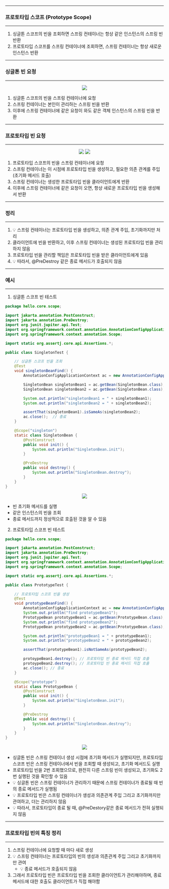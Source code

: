 -----
### 프로토타입 스코프 (Prototype Scope)
-----
1. 싱글톤 스코프의 빈을 조회하면 스프링 컨테이너는 항상 같은 인스턴스의 스프링 빈 반환
2. 프로토타입 스코프를 스프링 컨테이너에 조회하면, 스프링 컨테이너는 항상 새로운 인스턴스 반환

-----
### 싱글톤 빈 요청
-----
<div align="center">
<img src="https://github.com/sooyounghan/Computer-Science/assets/34672301/3edd8915-97c8-481c-a0f4-b6e1e645f9c8">
</div>

1. 싱글톤 스코프의 빈을 스프링 컨테이너에 요청
2. 스프링 컨테이너는 본인이 관리하는 스프링 빈을 반환
3. 이후에 스프링 컨테이너에 같은 요청이 와도 같은 객체 인스턴스의 스프링 빈을 반환

-----
### 프로토타입 빈 요청
-----
<div align="center">
<img src="https://github.com/sooyounghan/Computer-Science/assets/34672301/25e50bd1-ecfc-4ebd-a9dd-fecbdc73f730">
<img src="https://github.com/sooyounghan/Computer-Science/assets/34672301/078802a1-7125-41a8-9388-9bc6af457d14">
</div>

1. 프로토타입 스코프의 빈을 스프링 컨테이너에 요청
2. 스프링 컨테이너는 이 시점에 프로토타입 빈을 생성하고, 필요한 의존 관계를 주입 (초기화 메서드 호출)
3. 스프링 컨테이너는 생성한 프로토타입 빈을 클라이언트에게 반환
4. 이후에 스프링 컨테이너에 같은 요청이 오면, 항상 새로운 프로토타입 빈을 생성해서 반환

-----
### 정리
-----
1. 💡 스프링 컨테이너는 프로토타입 빈을 생성하고, 의존 관계 주입, 초기화까지만 처리
2. 클라이언트에 빈을 반환하고, 이후 스프링 컨테이너는 생성된 프로토타입 빈을 관리하지 않음
3. 프로토타입 빈을 관리할 책임은 프로토타입 빈을 받은 클라이언트에게 있음
4. 💡 따라서, @PreDestroy 같은 종료 메서드가 호출되지 않음

-----
### 예시
-----
1. 싱글톤 스코프 빈 테스트
```java
package hello.core.scope;

import jakarta.annotation.PostConstruct;
import jakarta.annotation.PreDestroy;
import org.junit.jupiter.api.Test;
import org.springframework.context.annotation.AnnotationConfigApplicationContext;
import org.springframework.context.annotation.Scope;

import static org.assertj.core.api.Assertions.*;

public class SingletonTest {

    // 싱글톤 스코프 빈을 조회
    @Test
    void singletonBeanFind() {
        AnnotationConfigApplicationContext ac = new AnnotationConfigApplicationContext(SingletonBean.class);

        SingletonBean singletonBean1 = ac.getBean(SingletonBean.class);
        SingletonBean singletonBean2 = ac.getBean(SingletonBean.class);

        System.out.println("singletonBean1 = " + singletonBean1);
        System.out.println("singletonBean2 = " + singletonBean2);

        assertThat(singletonBean1).isSameAs(singletonBean2);
        ac.close();  // 종료
    }

    @Scope("singleton")
    static class SingletonBean {
        @PostConstruct
        public void init() {
            System.out.println("SingletonBean.init");
        }

        @PreDestroy
        public void destroy() {
            System.out.println("SingletonBean.destroy");
        }
    }
}
```
<div align="center">
<img src="https://github.com/sooyounghan/Computer-Science/assets/34672301/1b3bd099-0e19-413c-a76a-cdc83e40d113">
</div>

  - 빈 초기화 메서드를 실행
  - 같은 인스턴스의 빈을 조회
  - 종료 메서드까지 정상적으로 호출된 것을 알 수 있음

2. 프로토타입 스코프 빈 테스트
```java
package hello.core.scope;

import jakarta.annotation.PostConstruct;
import jakarta.annotation.PreDestroy;
import org.junit.jupiter.api.Test;
import org.springframework.context.annotation.AnnotationConfigApplicationContext;
import org.springframework.context.annotation.Scope;

import static org.assertj.core.api.Assertions.*;

public class PrototypeTest {

    // 프로토타입 스코프 빈을 생성
    @Test
    void prototypeBeanFind() {
        AnnotationConfigApplicationContext ac = new AnnotationConfigApplicationContext(PrototypeBean.class);
        System.out.println("find prototypeBean1");
        PrototypeBean prototypeBean1 = ac.getBean(PrototypeBean.class);
        System.out.println("find prototypeBean2");
        PrototypeBean prototypeBean2 = ac.getBean(PrototypeBean.class);

        System.out.println("prototypeBean1 = " + prototypeBean1);
        System.out.println("prototypeBean2 = " + prototypeBean2);

        assertThat(prototypeBean1).isNotSameAs(prototypeBean2);

        protoypeBean1.destroy(); // 프로토타입 빈 종료 메서드 직접 호출
        protoypeBean2.destroy(); // 프로토타입 빈 종료 메서드 직접 호출
        ac.close(); // 종료
    }

    @Scope("prototype")
    static class PrototypeBean {
        @PostConstruct
        public void init() {
            System.out.println("SingletonBean.init");
        }

        @PreDestroy
        public void destroy() {
            System.out.println("SingletonBean.destroy");
        }
    }
}
```
<div align="center">
<img src="https://github.com/sooyounghan/Computer-Science/assets/34672301/4166fd43-1d77-4764-92f8-28750e5c2425">
</div>

  - 싱글톤 빈은 스프링 컨테이너 생성 시점에 초기화 메서드가 실행되지만, 프로토타입 스코프 빈은 스프링 컨테이너에서 빈을 조회할 때 생성되고, 초기화 메서드도 실행
  - 프로토타입 빈을 2번 조회했으므로, 완전히 다른 스프링 빈이 생성되고, 초기화도 2번 실행된 것을 확인할 수 있음
  - 💡 싱글톤 빈은 스프링 컨테이너가 관리하기 때문에 스프링 컨테이너가 종료될 때 빈의 종료 메서드가 실행됨
  - 💡 프로토타입 빈은 스프링 컨테이너가 생성과 의존관계 주입 그리고 초기화까지만 관여하고, 더는 관리하지 않음
  - 💡 따라서, 프로토타입이 종료 될 때, @PreDestory같은 종료 메서드가 전혀 실행되지 않음

-----
### 프로토타입 빈의 특징 정리
-----
1. 스프링 컨테이너에 요청할 때 마다 새로 생성
2. 💡 스프링 컨테이너는 프로토타입의 빈의 생성과 의존관계 주입 그리고 초기화까지만 관여
   - 💡 종료 메서드가 호출되지 않음
3. 그래서 프로토타입 빈은 프로토타입 빈을 조회한 클라이언트가 관리해야하며, 종료 메서드에 대한 호출도 클라이언트가 직접 해야함

